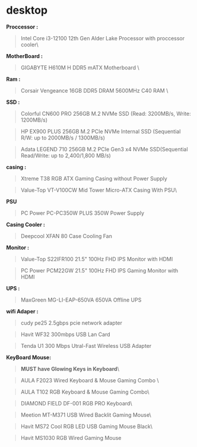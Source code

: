 # desktop

**Proccessor :** 
 >Intel Core i3-12100 12th Gen Alder Lake Processor with proccessor cooler\

**MotherBoard :** 
 > GIGABYTE H610M H DDR5 mATX Motherboard \

**Ram :**
 > Corsair Vengeance 16GB DDR5 DRAM 5600MHz C40 RAM \

**SSD :** 
 >Colorful CN600 PRO 256GB M.2 NVMe SSD (Read: 3200MB/s, Write: 1200MB/s)
 
 >HP EX900 PLUS 256GB M.2 PCIe NVMe Internal SSD (Sequential R/W: up to 2000MB/s / 1300MB/s)

 >Adata LEGEND 710 256GB M.2 PCIe Gen3 x4 NVMe SSD(Sequential Read/Write: up to 2,400/1,800 MB/s)

**casing :**
 >Xtreme T38 RGB ATX Gaming Casing without Power Supply

 >Value-Top VT-V100CW Mid Tower Micro-ATX Casing With PSU\

**PSU**
 >PC Power PC-PC350W PLUS 350W Power Supply

**Casing Cooler :** 
 >Deepcool XFAN 80 Case Cooling Fan


**Monitor :**
 > Value-Top S22IFR100 21.5" 100Hz FHD IPS Monitor with HDMI

 > PC Power PCM22GW 21.5" 100Hz FHD IPS Gaming Monitor with HDMI

**UPS :**
 >MaxGreen MG-LI-EAP-650VA 650VA Offline UPS
  
**wifi Adaper :**
 >cudy pe25 2.5gbps pcie network adapter

 >Havit WF32 300mbps USB Lan Card

 >Tenda U1 300 Mbps Utral-Fast Wireless USB Adapter

**KeyBoard Mouse:**
 >**MUST have Glowing Keys in Keyboard**\

 > AULA F2023 Wired Keyboard & Mouse Gaming Combo \

 > AULA T102 RGB Keyboard & Mouse Gaming Combo\

 >DIAMOND FIELD DF-001 RGB PRO Keyboard\

 >Meetion MT-M371 USB Wired Backlit Gaming Mouse\

 >Havit MS72 Cool RGB LED USB Gaming Mouse Black\

 >Havit MS1030 RGB Wired Gaming Mouse

